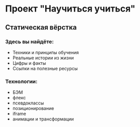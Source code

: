 # Проект "Научиться учиться"

## Статическая вёрстка

### Здесь вы найдёте:
* Техники и принципы обучения
* Реальные истории из жизни
* Цифры и факты
* Ссылки на полезные ресурсы

### Технологии:
* БЭМ
* флекс
* псевдоклассы
* позиционирование
* iframe
* анимации и трансформации
